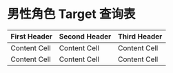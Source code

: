 男性角色 Target 查询表
==================

First Header | Second Header | Third Header
------------ | ------------- | ------------
Content Cell | Content Cell  | Content Cell
Content Cell | Content Cell  | Content Cell
